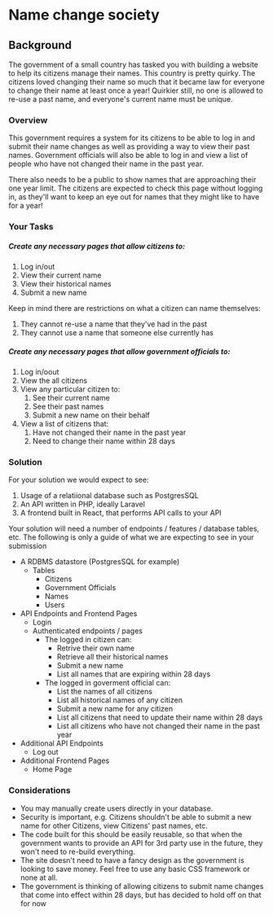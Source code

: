 # Name change society

## Background
The government of a small country has tasked you with building a website to help its citizens manage their names. This country is pretty quirky. The citizens loved changing their name so much that it became law for everyone to change their name at least once a year! Quirkier still, no one is allowed to re-use a past name, and everyone's current name must be unique.

### Overview
This government requires a system for its citizens to be able to log in and submit their name changes as well as providing a way to view their past names. Government officials will also be able to log in and view a list of people who have not changed their name in the past year.

There also needs to be a public to show names that are approaching their one year limit. The citizens are expected to check this page without logging in, as they'll want to keep an eye out for names that they might like to have for a year!

### Your Tasks
##### Create any necessary pages that allow citizens to:
1. Log in/out
1. View their current name
1. View their historical names
1. Submit a new name

Keep in mind there are restrictions on what a citizen can name themselves:
1. They cannot re-use a name that they've had in the past
1. They cannot use a name that someone else currently has
 
##### Create any necessary pages that allow government officials to:
1. Log in/oout
1. View the all citizens
1. View any particular citizen to:
    1. See their current name
    1. See their past names
    1. Submit a new name on their behalf
1. View a list of citizens that:
    1. Have not changed their name in the past year
    1. Need to change their name within 28 days

### Solution
For your solution we would expect to see:
1. Usage of a relatiional database such as PostgresSQL
1. An API written in PHP, ideally Laravel
1. A frontend built in React, that performs API calls to your API

Your solution will need a number of endpoints / features / database tables, etc. The following is only a guide of what we are expecting to see in your submission

- A RDBMS datastore (PostgresSQL for example)
  - Tables
    - Citizens
    - Government Officials
    - Names
    - Users
- API Endpoints and Frontend Pages
  - Login
  - Authenticated endpoints / pages
    - The logged in citizen can:
      - Retrive their own name
      - Retrieve all their historical names
      - Submit a new name
      - List all names that are expiring within 28 days
    - The logged in goverment official can:
      - List the names of all citizens
      - List all historical names of any citizen
      - Submit a new name for any citizen
      - List all citizens that need to update their name within 28 days
      - List all citizens who have not changed their name in the past year
- Additional API Endpoints
    - Log out
- Additional Frontend Pages
  - Home Page

### Considerations
- You may manually create users directly in your database.
- Security is important, e.g. Citizens shouldn't be able to submit a new name for other Citizens, view Citizens' past names, etc.
- The code built for this should be easily reusable, so that when the government wants to provide an API for 3rd party use in the future, they won't need to re-build everything.
- The site doesn't need to have a fancy design as the government is looking to save money. Feel free to use any basic CSS framework or none at all.
- The government is thinking of allowing citizens to submit name changes that come into effect within 28 days, but has decided to hold off on that for now
